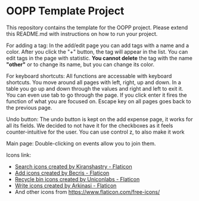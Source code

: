 # OOPP Template Project

This repository contains the template for the OOPP project. Please extend this README.md with instructions on how to run your project.

For adding a tag:
In the add/edit page you can add tags with a name and a color. After you click the "+" button,
the tag will appear in the list. You can edit tags in the page with statistic.
**You cannot delete** the tag with the name **"other"** or to change its name, but you can change its color.


For keyboard shortcuts:
All functions are accessable with keyboard shortcuts. You move around all pages with left, right, up and down.
In a table you go up and down through the values and right and left to exit it.
You can even use tab to go through the page. If you click enter it fires the function of what you are focused on.
Escape key on all pages goes back to the previous page.

Undo button:
The undo button is kept on the add expense page, it works for all its fields. We decided to not have it for the checkboxes as it feels 
counter-intuitive for the user. You can use control z, to also make it work

Main page:
Double-clicking on events allow you to join them.


Icons link:
- <a href="https://www.flaticon.com/free-icons/search" title="search icons">Search icons created by Kiranshastry - Flaticon</a>
- <a href="https://www.flaticon.com/free-icons/add" title="add icons">Add icons created by Becris - Flaticon</a>
- <a href="https://www.flaticon.com/free-icons/recycle-bin" title="recycle bin icons">Recycle bin icons created by Uniconlabs - Flaticon</a>
- <a href="https://www.flaticon.com/free-icons/write" title="write icons">Write icons created by Arkinasi - Flaticon</a>
- And other icons from https://www.flaticon.com/free-icons/
